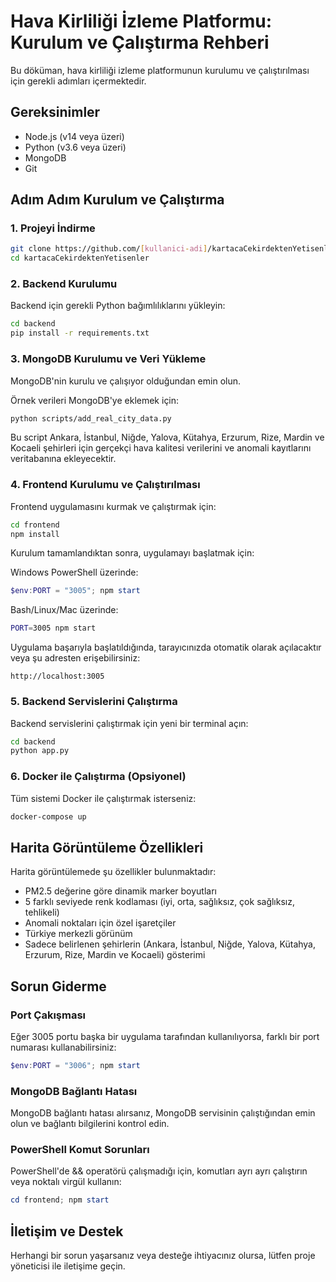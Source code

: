 # Hava Kirliliği İzleme Platformu: Kurulum ve Çalıştırma Rehberi

Bu döküman, hava kirliliği izleme platformunun kurulumu ve çalıştırılması için gerekli adımları içermektedir.

## Gereksinimler

- Node.js (v14 veya üzeri)
- Python (v3.6 veya üzeri)
- MongoDB
- Git

## Adım Adım Kurulum ve Çalıştırma

### 1. Projeyi İndirme

```bash
git clone https://github.com/[kullanici-adi]/kartacaCekirdektenYetisenler.git
cd kartacaCekirdektenYetisenler
```

### 2. Backend Kurulumu

Backend için gerekli Python bağımlılıklarını yükleyin:

```bash
cd backend
pip install -r requirements.txt
```

### 3. MongoDB Kurulumu ve Veri Yükleme

MongoDB'nin kurulu ve çalışıyor olduğundan emin olun.

Örnek verileri MongoDB'ye eklemek için:

```bash
python scripts/add_real_city_data.py
```

Bu script Ankara, İstanbul, Niğde, Yalova, Kütahya, Erzurum, Rize, Mardin ve Kocaeli şehirleri için gerçekçi hava kalitesi verilerini ve anomali kayıtlarını veritabanına ekleyecektir.

### 4. Frontend Kurulumu ve Çalıştırılması

Frontend uygulamasını kurmak ve çalıştırmak için:

```bash
cd frontend
npm install
```

Kurulum tamamlandıktan sonra, uygulamayı başlatmak için:

Windows PowerShell üzerinde:
```powershell
$env:PORT = "3005"; npm start
```

Bash/Linux/Mac üzerinde:
```bash
PORT=3005 npm start
```

Uygulama başarıyla başlatıldığında, tarayıcınızda otomatik olarak açılacaktır veya şu adresten erişebilirsiniz:
```
http://localhost:3005
```

### 5. Backend Servislerini Çalıştırma

Backend servislerini çalıştırmak için yeni bir terminal açın:

```bash
cd backend
python app.py
```

### 6. Docker ile Çalıştırma (Opsiyonel)

Tüm sistemi Docker ile çalıştırmak isterseniz:

```bash
docker-compose up
```

## Harita Görüntüleme Özellikleri

Harita görüntülemede şu özellikler bulunmaktadır:

- PM2.5 değerine göre dinamik marker boyutları
- 5 farklı seviyede renk kodlaması (iyi, orta, sağlıksız, çok sağlıksız, tehlikeli)
- Anomali noktaları için özel işaretçiler
- Türkiye merkezli görünüm
- Sadece belirlenen şehirlerin (Ankara, İstanbul, Niğde, Yalova, Kütahya, Erzurum, Rize, Mardin ve Kocaeli) gösterimi

## Sorun Giderme

### Port Çakışması
Eğer 3005 portu başka bir uygulama tarafından kullanılıyorsa, farklı bir port numarası kullanabilirsiniz:

```powershell
$env:PORT = "3006"; npm start
```

### MongoDB Bağlantı Hatası
MongoDB bağlantı hatası alırsanız, MongoDB servisinin çalıştığından emin olun ve bağlantı bilgilerini kontrol edin.

### PowerShell Komut Sorunları
PowerShell'de && operatörü çalışmadığı için, komutları ayrı ayrı çalıştırın veya noktalı virgül kullanın:

```powershell
cd frontend; npm start
```

## İletişim ve Destek

Herhangi bir sorun yaşarsanız veya desteğe ihtiyacınız olursa, lütfen proje yöneticisi ile iletişime geçin. 